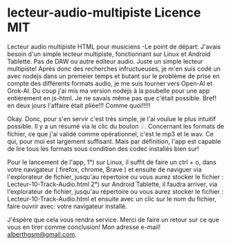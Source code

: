 # lecteur-audio-multipiste Licence MIT
Lecteur audio multipiste HTML pour musiciens
-Le point de départ:
J'avais besoin d'un simple lecteur multipiste, fonctionnant sur Linux et Android Tablette. 
Pas de DAW ou autre éditeur audio. Juste un simple lecteur multipiste!
Après donc des recherches infructueuses, je m'en suis codé un avec nodejs dans un premeier temps
et butant sur le problème de prise en compte des différents formats audio, je me suis tourner vers
Open-AI et Grok-AI. Du coup j'ai mis ma version nodejs à la poubelle pour une app entièrement en js-html.
Je ne savais même pas que c'était possible. Bref! en deux jours l'affaire était pliée!!! Comme quoi!!!!!

Okay. Donc, pour s'en servir c'est très simple, je l'ai voulue le plus intuitif possible. 
Il y a un résumé via le clic du bouton 💡. Concernant les formats de fichier, ce que j'ai validé comme opérationnel,
c'est le mp3 et le wav. Ce qui, pour moi est largement suffisant. Mais par définition, l'app est capable
de lire tous les formats sous condition des codec installés bien sur!

Pour le lancement de l'app, 
1°) sur Linux, il suffit de faire un ctrl + o, dans votre navigateur ( firefox, chrome, Brave )
et ensuite de naviguer via l'explorateur de fichier, jusqu'au répertoire ou vous aurez stocker le fichier :
Lecteur-10-Track-Audio.html
2°) sur Android Tablette, il faudra arriver, via l'explorateur de fichier, jusqu'au répertoire ou vous aurez stocker le fichier :
Lecteur-10-Track-Audio.html
et ensuite avec un clic sur le nom du fichier, faire ouvrir avec: votre navigateur installé.

J'éspère que cela vous rendra service. 
Merci de faire un retour sur ce que vous en tirer comme conclusion!
Mon adresse e-mail! alberthgsm@gmail.com.
